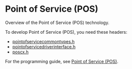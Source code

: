 # Point of Service (POS)

Overview of the Point of Service (POS) technology.

To develop Point of Service (POS), you need these headers:

 * [pointofservicecommontypes.h](..\pointofservicecommontypes\~PORTAL~pointofservicecommontypes.md)
 * [pointofservicedriverinterface.h](..\pointofservicedriverinterface\~PORTAL~pointofservicedriverinterface.md)
 * [poscx.h](..\poscx\~PORTAL~poscx.md)

For the programming guide, see [Point of Service (POS)](https://docs.microsoft.com/en-us/windows-hardware/drivers/pos).
